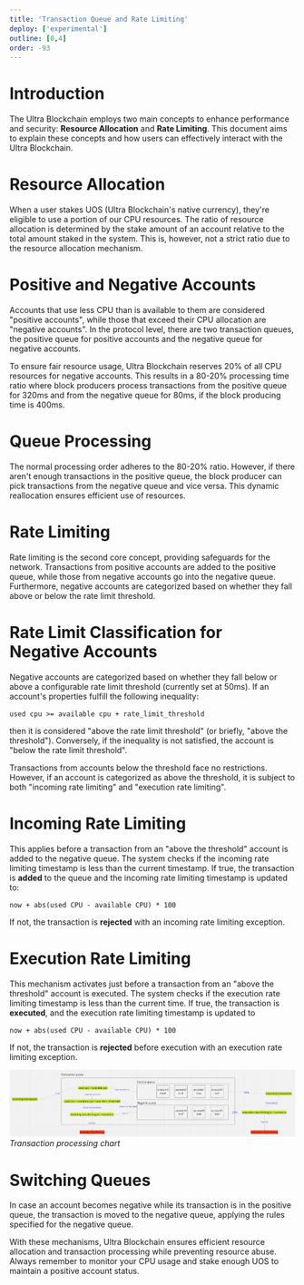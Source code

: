 ```yaml
---
title: 'Transaction Queue and Rate Limiting'
deploy: ['experimental']
outline: [0,4]
order: -93
---
```


# Introduction
The Ultra Blockchain employs two main concepts to enhance performance and security: **Resource Allocation** and **Rate Limiting**. This document aims to explain these concepts and how users can effectively interact with the Ultra Blockchain.

# Resource Allocation
When a user stakes UOS (Ultra Blockchain's native currency), they're eligible to use a portion of our CPU resources. The ratio of resource allocation is determined by the stake amount of an account relative to the total amount staked in the system. This is, however, not a strict ratio due to the resource allocation mechanism.

# Positive and Negative Accounts
Accounts that use less CPU than is available to them are considered "positive accounts", while those that exceed their CPU allocation are "negative accounts". In the protocol level, there are two transaction queues, the positive queue for positive accounts and the negative queue for negative accounts.

To ensure fair resource usage, Ultra Blockchain reserves 20% of all CPU resources for negative accounts. This results in a 80-20% processing time ratio where block producers process transactions from the positive queue for 320ms and from the negative queue for 80ms, if the block producing time is 400ms.

# Queue Processing
The normal processing order adheres to the 80-20% ratio. However, if there aren't enough transactions in the positive queue, the block producer can pick transactions from the negative queue and vice versa. This dynamic reallocation ensures efficient use of resources.

# Rate Limiting
Rate limiting is the second core concept, providing safeguards for the network. Transactions from positive accounts are added to the positive queue, while those from negative accounts go into the negative queue. Furthermore, negative accounts are categorized based on whether they fall above or below the rate limit threshold.

# Rate Limit Classification for Negative Accounts
Negative accounts are categorized based on whether they fall below or above a configurable rate limit threshold (currently set at 50ms). If an account's properties fulfill the following inequality:
```
used cpu >= available cpu + rate_limit_threshold
```
then it is considered "above the rate limit threshold" (or briefly, "above the threshold"). Conversely, if the inequality is not satisfied, the account is "below the rate limit threshold".

Transactions from accounts below the threshold face no restrictions. However, if an account is categorized as above the threshold, it is subject to both "incoming rate limiting" and "execution rate limiting".

# Incoming Rate Limiting
This applies before a transaction from an "above the threshold" account is added to the negative queue. The system checks if the incoming rate limiting timestamp is less than the current timestamp. If true, the transaction is **added** to the queue and the incoming rate limiting timestamp is updated to:
```
now + abs(used CPU - available CPU) * 100
```
 If not, the transaction is **rejected** with an incoming rate limiting exception.

# Execution Rate Limiting
This mechanism activates just before a transaction from an "above the threshold" account is executed. The system checks if the execution rate limiting timestamp is less than the current time. If true, the transaction is **executed**, and the execution rate limiting timestamp is updated to
```
now + abs(used CPU - available CPU) * 100
```
If not, the transaction is **rejected** before execution with an execution rate limiting exception.

![Transaction processing chart](/images/transaction_queue.png)
*Transaction processing chart*

# Switching Queues
In case an account becomes negative while its transaction is in the positive queue, the transaction is moved to the negative queue, applying the rules specified for the negative queue.

With these mechanisms, Ultra Blockchain ensures efficient resource allocation and transaction processing while preventing resource abuse. Always remember to monitor your CPU usage and stake enough UOS to maintain a positive account status.
